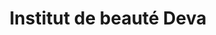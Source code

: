 ---
title: "Institut de beauté Deva"
url: /rueil-malmaison/institut-de-beaute-deva/
shop: beauté
---